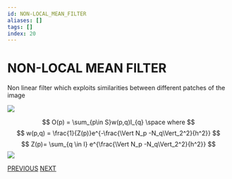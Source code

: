 ```yaml
---
id: NON-LOCAL_MEAN_FILTER
aliases: []
tags: []
index: 20
---
```


# NON-LOCAL MEAN FILTER

Non linear filter which exploits similarities between different patches of the image

![](Pasted_image_20240302112646.png)

$$
O(p) = \sum_{p\in S}w(p,q)I_{q} \space where
$$
$$
w(p,q) = \frac{1}{Z(p)}e^{-\frac{\Vert N_p -N_q\Vert_2^2}{h^2}}
$$
$$
Z(p)= \sum_{q \in I} e^{\frac{\Vert N_p -N_q\Vert_2^2}{h^2}}
$$
![](Pasted_image_20240302112706.png)

[PREVIOUS](pages/image_filtering/BILATERAL_FILTER.md) [NEXT](pages/image_segmentation_blob_analysis/COMPUTER_VISION_INDUSTRIAL_WORKFLOW.md)
